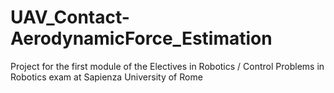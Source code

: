 # UAV_Contact-AerodynamicForce_Estimation
Project for the first module of the Electives in Robotics / Control Problems in Robotics exam at Sapienza University of Rome
